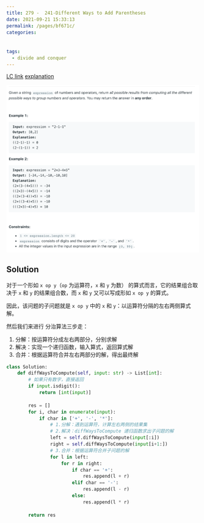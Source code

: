 ```yaml
---
title: 279 -  241-Different Ways to Add Parentheses
date: 2021-09-21 15:33:13
permalink: /pages/bf671c/
categories:
  

tags:
  - divide and conquer
---
```

[LC link](https://leetcode.com/problems/different-ways-to-add-parentheses/)
[explanation](https://leetcode-cn.com/problems/different-ways-to-add-parentheses/solution/pythongolang-fen-zhi-suan-fa-by-jalan/)


![](https://raw.githubusercontent.com/emmableu/image/master/241-0.png)

## Solution
对于一个形如 `x op y`（`op` 为运算符，`x` 和 `y` 为数） 的算式而言，它的结果组合取决于 `x` 和 `y` 的结果组合数，而 `x` 和 `y` 又可以写成形如 `x op y` 的算式。

因此，该问题的子问题就是 `x op y` 中的 `x` 和 `y`：以运算符分隔的左右两侧算式解。

然后我们来进行 分治算法三步走：

1. 分解：按运算符分成左右两部分，分别求解
2. 解决：实现一个递归函数，输入算式，返回算式解
3. 合并：根据运算符合并左右两部分的解，得出最终解

```python
class Solution:
    def diffWaysToCompute(self, input: str) -> List[int]:
        # 如果只有数字，直接返回
        if input.isdigit():
            return [int(input)]

        res = []
        for i, char in enumerate(input):
            if char in ['+', '-', '*']:
                # 1.分解：遇到运算符，计算左右两侧的结果集
                # 2.解决：diffWaysToCompute 递归函数求出子问题的解
                left = self.diffWaysToCompute(input[:i])
                right = self.diffWaysToCompute(input[i+1:])
                # 3.合并：根据运算符合并子问题的解
                for l in left:
                    for r in right:
                        if char == '+':
                            res.append(l + r)
                        elif char == '-':
                            res.append(l - r)
                        else:
                            res.append(l * r)

        return res
```
